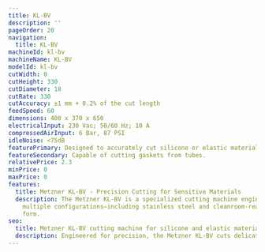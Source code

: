 ```yaml
---
title: KL-BV
description: ''
pageOrder: 20
navigation:
  title: KL-BV
machineId: kl-bv
machineName: KL-BV
modelId: kl-bv
cutWidth: 0
cutHeight: 330
cutDiameter: 18
cutRate: 330
cutAccuracy: ±1 mm + 0.2% of the cut length
feedSpeed: 60
dimensions: 400 x 370 x 650
electricalInput: 230 Vac; 50/60 Hz; 10 A
compressedAirInput: 6 Bar, 87 PSI
idleNoise: <75dB
featurePrimary: Designed to accurately cut silicone or elastic material.
featureSecondary: Capable of cutting gaskets from tubes.
relativePrice: 2.3
minPrice: 0
maxPrice: 0
features:
  title: Metzner KL-BV - Precision Cutting for Sensitive Materials
  description: The Metzner KL-BV is a specialized cutting machine engineered for delicate, pressure-sensitive, and elastic materials such as medical tubing, silicone hoses, flexible profiles, and gaskets. It features an ultra-thin, angled blade for clean, deformation-free cuts and offers adjustable feed speed and contact pressure for optimal control. Available in
    multiple configurations—including stainless steel and cleanroom-ready versions—the KL-BV supports both horizontal and vertical operation, making it ideal for materials that tend to stick. With cutting speeds of up to 400 cuts per minute and compatibility with punch, shear, and draw cutting tools, it delivers unmatched precision and versatility in compact
    form.
seo:
  title: Metzner KL-BV cutting machine for silicone and elastic materials
  description: Engineered for precision, the Metzner KL-BV cuts delicate tubes with minimal deformation. Adjustable pressure, angled blade, and speed control ensure clean, accurate cuts every time.
---
```

